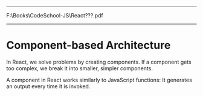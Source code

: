 **********************************************

F:\Books\CodeSchool-JS\React\???.pdf

**********************************************

# Component-based Architecture  


In React, we solve problems by creating components. 
If a component gets too complex, we break it into smaller, simpler components.



A component in React works similarly to JavaScript functions: 
It generates an output every time it is invoked.








































































































































